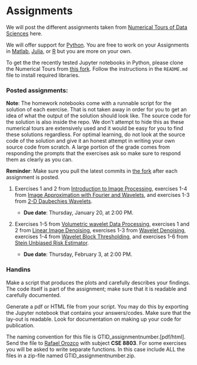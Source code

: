 # Assignments

We will post the different assignments taken from [Numerical Tours of Data Sciences] here.

We will offer support for [Python]. You are free to work on your Assignments in [Matlab], [Julia], or [R] but you are more on your own.

To get the the recently tested Jupyter notebooks in Python, please clone the Numerical Tours from [this fork]. Follow the instructions in the `README.md` file to install required libraries.


### Posted assignments:

**Note**: The homework notebooks come with a runnable script for the solution of each exercise. That is not taken away in order for you to get an idea of what the output of the solution should look like. The source code for the solution is also inside the repo. We don’t attempt to hide this as these numerical tours are extensively used and it would be easy for you to find these solutions regardless. For optimal learning, do not look at the source code of the solution and give it an honest attempt in writing your own source code from scratch. A large portion of the grade comes from responding the prompts that the exercises ask so make sure to respond them as clearly as you can.

**Reminder**: Make sure you pull the latest commits in [the fork] after each assignment is posted.

1. Exercises 1 and 2 from [Introduction to Image Processing], exercises 1-4 from [Image Approximation with Fourier and Wavelets], and exercises 1-3 from [2-D Daubechies Wavelets]. 
	* **Due date**: Thursday, January 20, at 2:00 PM.

2. Exercises 1-5 from [Volumetric wavelet Data Processing], exercises 1 and 2 from [Linear Image Denoising], exercises 1-3 from [Wavelet Denoising], exercises 1-4 from [Wavelet Block Thresholding], and exercises 1-6 from [Stein Unbiased Risk Estimator].
	* **Due date**: Thursday, February 3, at 2:00 PM. 
<!-- 
3. Exercises 1-4 from [Image Deconvolution using Variational Method], exercises 1-5 from [Inpainting using Sparse Regularization], and exercises 1-6 from [Performance of Sparse Recovery Using L1 Minimization].
	* **Due date**: Thursday, February 06, at 3:00 PM. -->

### Handins 

Make a script that produces the plots and carefully describes your findings. The code itself is part of the assignment; make sure that it is readable and carefully documented. 

Generate a pdf or HTML file from your script. You may do this by exporting the Jupyter notebook that contains your answers/codes. Make sure that the lay-out is readable. Look for documentation on making up your code for publication.

The naming convention for this file is GTID_assignmentnumber.[pdf/html]. Send the file to [Rafael Orozco](mailto:rorozco@gatech.edu) with subject **CSE 8803**. For some exercises you will be asked to write separate functions. In this case include ALL the files in a zip-file named GTID_assignmentnumber.zip.

<!-- 
If you need further assistance, you can find Ali at S1363L workstation (13th floor), Coda Building.

ASSIGNMENTS THAT DO NOT FOLLOW THE NAMING CONVENTIONS OR ARE SEND AFTER THE POSTED DEADLINE WILL NOT BE GRADED -->


[Numerical Tours of Data Sciences]:http://www.numerical-tours.com/
[Matlab]:http://www.numerical-tours.com/matlab/
[Python]:http://www.numerical-tours.com/python/
[Julia]:http://www.numerical-tours.com/julia/
[R]:http://www.numerical-tours.com/r/

[this fork]:https://github.com/alisiahkoohi/numerical-tours
[Introduction to Image Processing]:https://nbviewer.jupyter.org/github/gpeyre/numerical-tours/blob/master/python/introduction_3_image.ipynb
[Image Approximation with Fourier and Wavelets]:https://nbviewer.jupyter.org/github/gpeyre/numerical-tours/blob/master/python/introduction_4_fourier_wavelets.ipynb
[2-D Daubechies Wavelets]:https://nbviewer.jupyter.org/github/gpeyre/numerical-tours/blob/master/python/wavelet_4_daubechies2d.ipynb

[Volumetric wavelet Data Processing]:https://nbviewer.jupyter.org/github/gpeyre/numerical-tours/blob/master/python/multidim_2_volumetric.ipynb
[Linear Image Denoising]:https://nbviewer.jupyter.org/github/gpeyre/numerical-tours/blob/master/python/denoisingsimp_2b_linear_image.ipynb
[Wavelet Denoising]:https://nbviewer.jupyter.org/github/gpeyre/numerical-tours/blob/master/python/denoisingwav_2_wavelet_2d.ipynb
[Wavelet Block Thresholding]:https://nbviewer.jupyter.org/github/gpeyre/numerical-tours/blob/master/python/denoisingwav_4_block.ipynb
[Stein Unbiased Risk Estimator]:https://nbviewer.jupyter.org/github/gpeyre/numerical-tours/blob/master/python/denoisingadv_9_sure.ipynb


[Image Deconvolution using Variational Method]:https://nbviewer.jupyter.org/github/gpeyre/numerical-tours/blob/master/python/inverse_2_deconvolution_variational.ipynb
[Inpainting using Sparse Regularization]:https://nbviewer.jupyter.org/github/gpeyre/numerical-tours/blob/master/python/inverse_5_inpainting_sparsity.ipynb
[Performance of Sparse Recovery Using L1 Minimization]:https://nbviewer.jupyter.org/github/gpeyre/numerical-tours/blob/master/python/sparsity_6_l1_recovery.ipynb
[the fork]:https://github.com/alisiahkoohi/numerical-tours